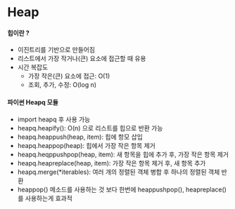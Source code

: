 # Heap
#### 힙이란 ?
- 이진트리를 기반으로 만들어짐
- 리스트에서 가장 작거나(큰) 요소에 접근할 때 유용
- 시간 복잡도
    - 가장 작은(큰) 요소에 접근: O(1)
    - 조회, 추가, 수정: O(log n) 

#### 파이썬 Heapq 모듈
- import heapq 후 사용 가능
- heapq.heapify(): O(n) 으로 리스트를 힙으로 반환 가능
- heapq.heappush(heap, item): 힙에 항모 삽입
- heapq.heappop(heap): 힙에서 가장 작은 항목 제거 
- heapq.heqppushpop(heap, item): 새 항목을 힙에 추가 후, 가장 작은 항목 제거
- heapq.heapreplace(heap, item): 가장 작은 항목 제거 후, 새 항목 추가
- heapq.merge(*iterables): 여러 개의 정렬된 객체 병합 후 하나의 정렬된 객체 반환
- heappop() 메소드를 사용하는 것 보다 한번에 heappushpop(), heapreplace()를 사용하는게 효과적
